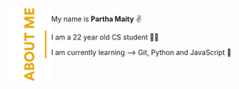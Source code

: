 <img align="left" src="https://raw.githubusercontent.com/parthmty/parthmty/main/res/github-about-me-text.svg" height="150px">
<p> My name is <strong>Partha Maity</strong> ✌ </p>
<p> I am a 22 year old CS student 👨‍🎓 </p>
<p> I am currently learning --> Git, Python and JavaScript 🔰 </p>

